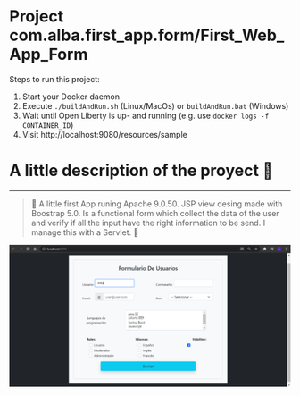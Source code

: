 # Project com.alba.first_app.form/First_Web_App_Form

Steps to run this project:

1. Start your Docker daemon
2. Execute `./buildAndRun.sh` (Linux/MacOs) or `buildAndRun.bat` (Windows)
3. Wait until Open Liberty is up- and running (e.g. use `docker logs -f CONTAINER_ID`)
4. Visit http://localhost:9080/resources/sample

# A little description of the proyect :scroll:

---

> :hibiscus: A little first App runing  Apache 9.0.50. JSP view desing made with Boostrap 5.0.
Is a functional form which collect the data of the user and verify if all the input
have the right information to be send. I manage this with a Servlet. :hibiscus:

![Vista de la App](app-img/JavaEE-form1.PNG)
